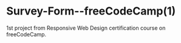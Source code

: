 # Survey-Form--freeCodeCamp(1)

1st project from Responsive Web Design certification course on freeCodeCamp.

